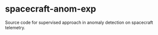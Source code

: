 # spacecraft-anom-exp
Source code for supervised approach in anomaly detection on spacecraft telemetry. 
